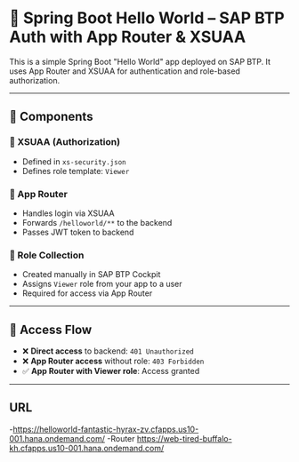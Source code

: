 # 🚀 Spring Boot Hello World – SAP BTP Auth with App Router & XSUAA

This is a simple Spring Boot "Hello World" app deployed on SAP BTP. It uses App Router and XSUAA for authentication and role-based authorization.

---

## 🧩 Components


### 🔹 XSUAA (Authorization)
- Defined in `xs-security.json`
- Defines role template: `Viewer`

### 🔹 App Router
- Handles login via XSUAA
- Forwards `/helloworld/**` to the backend
- Passes JWT token to backend

### 🔹 Role Collection
- Created manually in SAP BTP Cockpit
- Assigns `Viewer` role from your app to a user
- Required for access via App Router

---

## 🔐 Access Flow

- ❌ **Direct access** to backend: `401 Unauthorized`
- ❌ **App Router access** without role: `403 Forbidden`
- ✅ **App Router with Viewer role**: Access granted

---

## URL
-https://helloworld-fantastic-hyrax-zv.cfapps.us10-001.hana.ondemand.com/
-Router  https://web-tired-buffalo-kh.cfapps.us10-001.hana.ondemand.com/

